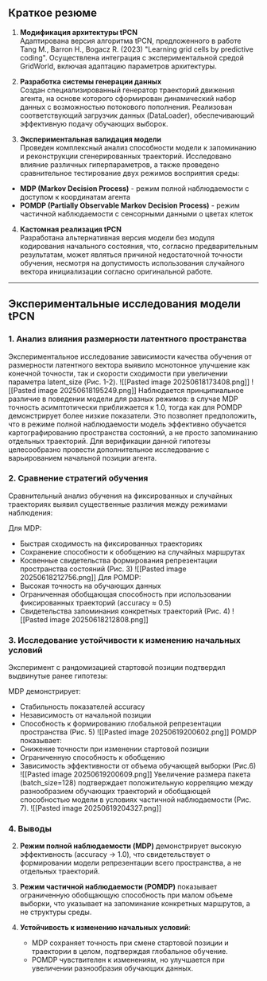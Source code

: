 ## Краткое резюме 

1. **Модификация архитектуры tPCN**  
Адаптирована версия алгоритма tPCN, предложенного в работе Tang M., Barron H., Bogacz R. (2023) "Learning grid cells by predictive coding". Осуществлена интеграция с экспериментальной средой GridWorld, включая адаптацию параметров архитектуры.

2. **Разработка системы генерации данных**  
Создан специализированный генератор траекторий движения агента, на основе которого сформирован динамический набор данных с возможностью потокового пополнения. Реализован соответствующий загрузчик данных (DataLoader), обеспечивающий эффективную подачу обучающих выборок.

3. **Экспериментальная валидация модели**  
Проведен комплексный анализ способности модели к запоминанию и реконструкции сгенерированных траекторий. Исследовано влияние различных гиперпараметров, а также проведено сравнительное тестирование двух режимов восприятия среды:

- **MDP (Markov Decision Process)** - режим полной наблюдаемости с доступом к координатам агента
- **POMDP (Partially Observable Markov Decision Process)** - режим частичной наблюдаемости с сенсорными данными о цветах клеток

4. **Кастомная реализация tPCN**  
Разработана альтернативная версия модели без модуля кодирования начального состояния, что, согласно предварительным результатам, может являться причиной недостаточной точности обучения, несмотря на допустимость использования случайного вектора инициализации согласно оригинальной работе.

---

## Экспериментальные исследования модели tPCN

### 1. Анализ влияния размерности латентного пространства
Экспериментальное исследование зависимости качества обучения от размерности латентного вектора выявило монотонное улучшение как конечной точности, так и скорости сходимости при увеличении параметра latent_size (Рис. 1-2).
![[Pasted image 20250618173408.png]]
![[Pasted image 20250618195249.png]]
Наблюдается принципиальное различие в поведении модели для разных режимов: в случае MDP точность асимптотически приближается к 1.0, тогда как для POMDP демонстрирует более низкие показатели. Это позволяет предположить, что в режиме полной наблюдаемости модель эффективно обучается картографированию пространства состояний, а не просто запоминанию отдельных траекторий. Для верификации данной гипотезы целесообразно провести дополнительное исследование с варьированием начальной позиции агента.

### 2. Сравнение стратегий обучения
Сравнительный анализ обучения на фиксированных и случайных траекториях выявил существенные различия между режимами наблюдения:

Для MDP:
- Быстрая сходимость на фиксированных траекториях
- Сохранение способности к обобщению на случайных маршрутах
- Косвенные свидетельства формирования репрезентации пространства состояний (Рис. 3)
![[Pasted image 20250618212756.png]]
Для POMDP:
- Высокая точность на обучающих данных
- Ограниченная обобщающая способность при использовании фиксированных траекторий (accuracy ≈ 0.5)
- Свидетельства запоминания конкретных траекторий (Рис. 4)
![[Pasted image 20250618212808.png]]
### 3. Исследование устойчивости к изменению начальных условий
Эксперимент с рандомизацией стартовой позиции подтвердил выдвинутые ранее гипотезы:

MDP демонстрирует:
- Стабильность показателей accuracy
- Независимость от начальной позиции
- Способность к формированию глобальной репрезентации пространства  (Рис. 5)
![[Pasted image 20250619200602.png]]
POMDP показывает:
- Снижение точности при изменении стартовой позиции
- Ограниченную способность к обобщению
- Зависимость эффективности от объема обучающей выборки (Рис.6)
![[Pasted image 20250619200609.png]]
Увеличение размера пакета (batch_size=128) подтверждает положительную корреляцию между разнообразием обучающих траекторий и обобщающей способностью модели в условиях частичной наблюдаемости (Рис. 7).
![[Pasted image 20250619204327.png]]

### 4. Выводы

2. **Режим полной наблюдаемости (MDP)** демонстрирует высокую эффективность (accuracy → 1.0), что свидетельствует о формировании модели репрезентации всего пространства, а не отдельных траекторий.  

3. **Режим частичной наблюдаемости (POMDP)** показывает ограниченную обобщающую способность при малом объеме выборки, что указывает на запоминание конкретных маршрутов, а не структуры среды.  

4. **Устойчивость к изменению начальных условий**:  
   - MDP сохраняет точность при смене стартовой позиции и траектории в целом, подтверждая глобальное обучение.  
   - POMDP чувствителен к изменениям, но улучшается при увеличении разнообразия обучающих данных.  
